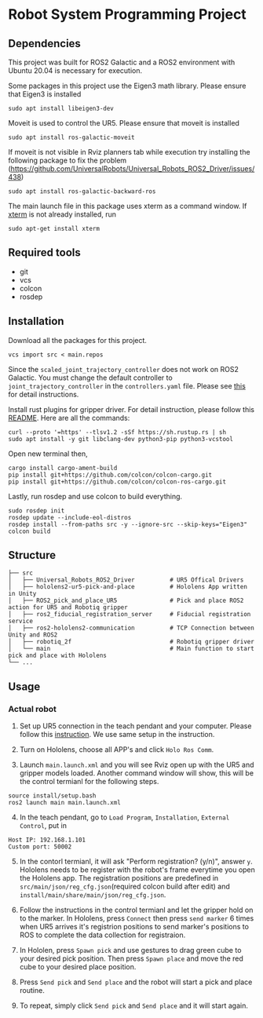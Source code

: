 # Robot System Programming Project

## Dependencies

This project was built for ROS2 Galactic and a ROS2 environment with Ubuntu 20.04 is necessary for execution. 

Some packages in this project use the Eigen3 math library. Please ensure that Eigen3 is installed

```
sudo apt install libeigen3-dev
```
Moveit is used to control the UR5. Please ensure that moveit is installed

```
sudo apt install ros-galactic-moveit
```

If moveit is not visible in Rviz planners tab while execution try installing the following package to fix the problem
(https://github.com/UniversalRobots/Universal_Robots_ROS2_Driver/issues/438)

```
sudo apt install ros-galactic-backward-ros
```
The main launch file in this package uses xterm as a command window. If [xterm](https://zoomadmin.com/HowToInstall/UbuntuPackage/xterm) is not already installed, run

```
sudo apt-get install xterm
```

## Required tools
- git
- vcs
- colcon
- rosdep


## Installation
Download all the packages for this project.
```
vcs import src < main.repos
```
Since the `scaled_joint_trajectory_controller` does not work on ROS2 Galactic. You must change the default controller to `joint_trajectory_controller` in the `controllers.yaml` file. Please see [this](https://github.com/UniversalRobots/Universal_Robots_ROS2_Driver/tree/galactic#fake-hardware-on-ros2-galactic) for detail instructions.

Install rust plugins for gripper driver. For detail instruction, please follow this [README](https://github.com/yhdeng-ryan/robotiq_2f/blob/master/README.md).
Here are all the commands:
```
curl --proto '=https' --tlsv1.2 -sSf https://sh.rustup.rs | sh
sudo apt install -y git libclang-dev python3-pip python3-vcstool
```
Open new terminal then,
```
cargo install cargo-ament-build
pip install git+https://github.com/colcon/colcon-cargo.git
pip install git+https://github.com/colcon/colcon-ros-cargo.git
```

Lastly, run rosdep and use colcon to build everything.
```
sudo rosdep init
rosdep update --include-eol-distros
rosdep install --from-paths src -y --ignore-src --skip-keys="Eigen3"
colcon build
```
## Structure

    ├── src
    │   ├── Universal_Robots_ROS2_Driver          # UR5 Offical Drivers
    │   ├── hololens2-ur5-pick-and-place          # Hololens App written in Unity
    │   ├── ROS2_pick_and_place_UR5               # Pick and place ROS2 action for UR5 and Robotiq gripper
    │   ├── ros2_fiducial_registration_server     # Fiducial registration service
    │   ├── ros2-hololens2-communication          # TCP Connection between Unity and ROS2
    │   ├── robotiq_2f                            # Robotiq gripper driver
    │   └── main                                  # Main function to start pick and place with Hololens
    └── ...

## Usage
### Actual robot
1. Set up UR5 connection in the teach pendant and your computer. Please follow this [instruction](https://github.com/UniversalRobots/Universal_Robots_ROS2_Driver/tree/galactic#readme). We use same setup in the instruction.

2. Turn on Hololens, choose all APP's and click `Holo Ros Comm`.

3. Launch `main.launch.xml` and you will see Rviz open up with the UR5 and gripper models loaded. Another command window will show, this will be the control termianl for the following steps. 
```
source install/setup.bash
ros2 launch main main.launch.xml
```

4. In the teach pendant, go to `Load Program`, `Installation`, `External Control`, put in
```
Host IP: 192.168.1.101
Custom port: 50002
```

5. In the contorl termianl, it will ask "Perform registration? (y/n)", answer `y`. Hololens needs to be register with the robot's frame everytime you open the Hololens app. The registration positions are predefined in `src/main/json/reg_cfg.json`(required colcon build after edit) and `install/main/share/main/json/reg_cfg.json`.

6. Follow the instructions in the control termianl and let the gripper hold on to the marker. In Hololens, press `Connect` then press `send marker` 6 times when UR5 arrives it's registrion positions to send marker's positions to ROS to complete the data collection for registraion.

7. In Hololen, press `Spawn pick` and use gestures to drag green cube to your desired pick position. Then press `Spawn place` and move the red cube to your desired place position.

8. Press `Send pick` and `Send place` and the robot will start a pick and place routine.

9. To repeat, simply click `Send pick` and `Send place` and it will start again.

